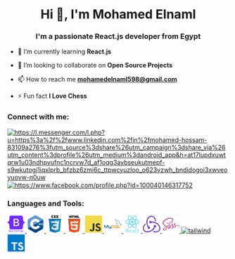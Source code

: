 <h1 align="center">Hi 👋, I'm Mohamed Elnaml</h1>
<h3 align="center">I'm a passionate React.js developer from Egypt</h3>

- 🌱 I’m currently learning **React.js**

- 👯 I’m looking to collaborate on **Open Source Projects**

- 📫 How to reach me **mohamedelnaml598@gmail.com**

- ⚡ Fun fact **I Love Chess**

<h3 align="left">Connect with me:</h3>
<p align="left">
<a href="[https://linkedin.com/in/https://l.messenger.com/l.php?u=https%3a%2f%2fwww.linkedin.com%2fin%2fmohamed-hossam-83109a276%3futm_source%3dshare%26utm_campaign%3dshare_via%26utm_content%3dprofile%26utm_medium%3dandroid_app&h=at17lupdxuwtqrw1u03ndhpvufnc1ncrvw7d_af1oqg3aybseukutmepf-s9wkutogj1iqxlprb_bfzbz6zmi6c_ttpwcyuzloo_o623yzwh_bndidogoi3xwveoyuovw-n0uw](https://l.messenger.com/l.php?u=https%3A%2F%2Fwww.linkedin.com%2Fin%2Fmohamed-hossam-83109a276%3Futm_source%3Dshare%26utm_campaign%3Dshare_via%26utm_content%3Dprofile%26utm_medium%3Dandroid_app&h=AT17LupDxUWTqrW1u03NDhPvUfNC1ncRvW7D_af1OQg3aYBSEUkutMEPF-s9wKuTOGj1IqXlpRb_bfZBZ6zMi6c_TtpWCYUZlOo_o623yZWH_bnDidOgOI3xwvEOYUOVW-N0Uw)" target="blank"><img align="center" src="https://raw.githubusercontent.com/rahuldkjain/github-profile-readme-generator/master/src/images/icons/Social/linked-in-alt.svg" alt="https://l.messenger.com/l.php?u=https%3a%2f%2fwww.linkedin.com%2fin%2fmohamed-hossam-83109a276%3futm_source%3dshare%26utm_campaign%3dshare_via%26utm_content%3dprofile%26utm_medium%3dandroid_app&h=at17lupdxuwtqrw1u03ndhpvufnc1ncrvw7d_af1oqg3aybseukutmepf-s9wkutogj1iqxlprb_bfzbz6zmi6c_ttpwcyuzloo_o623yzwh_bndidogoi3xwveoyuovw-n0uw" height="30" width="40" /></a>
<a href="https://fb.com/https://www.facebook.com/profile.php?id=100040146317752" target="blank"><img align="center" src="https://raw.githubusercontent.com/rahuldkjain/github-profile-readme-generator/master/src/images/icons/Social/facebook.svg" alt="https://www.facebook.com/profile.php?id=100040146317752" height="30" width="40" /></a>
</p>

<h3 align="left">Languages and Tools:</h3>
<p align="left"> <a href="https://www.facebook.com/profile.php?id=100040146317752" target="_blank" rel="noreferrer"> <img src="https://raw.githubusercontent.com/devicons/devicon/master/icons/bootstrap/bootstrap-plain-wordmark.svg" alt="bootstrap" width="40" height="40"/> </a> <a href="https://www.w3schools.com/cpp/" target="_blank" rel="noreferrer"> <img src="https://raw.githubusercontent.com/devicons/devicon/master/icons/cplusplus/cplusplus-original.svg" alt="cplusplus" width="40" height="40"/> </a> <a href="https://www.w3schools.com/css/" target="_blank" rel="noreferrer"> <img src="https://raw.githubusercontent.com/devicons/devicon/master/icons/css3/css3-original-wordmark.svg" alt="css3" width="40" height="40"/> </a> <a href="https://www.w3.org/html/" target="_blank" rel="noreferrer"> <img src="https://raw.githubusercontent.com/devicons/devicon/master/icons/html5/html5-original-wordmark.svg" alt="html5" width="40" height="40"/> </a> <a href="https://developer.mozilla.org/en-US/docs/Web/JavaScript" target="_blank" rel="noreferrer"> <img src="https://raw.githubusercontent.com/devicons/devicon/master/icons/javascript/javascript-original.svg" alt="javascript" width="40" height="40"/> </a> <a href="https://www.mysql.com/" target="_blank" rel="noreferrer"> <img src="https://raw.githubusercontent.com/devicons/devicon/master/icons/mysql/mysql-original-wordmark.svg" alt="mysql" width="40" height="40"/> </a> <a href="https://reactjs.org/" target="_blank" rel="noreferrer"> <img src="https://raw.githubusercontent.com/devicons/devicon/master/icons/react/react-original-wordmark.svg" alt="react" width="40" height="40"/> </a> <a href="https://redux.js.org" target="_blank" rel="noreferrer"> <img src="https://raw.githubusercontent.com/devicons/devicon/master/icons/redux/redux-original.svg" alt="redux" width="40" height="40"/> </a> <a href="https://sass-lang.com" target="_blank" rel="noreferrer"> <img src="https://raw.githubusercontent.com/devicons/devicon/master/icons/sass/sass-original.svg" alt="sass" width="40" height="40"/> </a> <a href="https://tailwindcss.com/" target="_blank" rel="noreferrer"> <img src="https://www.vectorlogo.zone/logos/tailwindcss/tailwindcss-icon.svg" alt="tailwind" width="40" height="40"/> </a> <a href="https://www.typescriptlang.org/" target="_blank" rel="noreferrer"> <img src="https://raw.githubusercontent.com/devicons/devicon/master/icons/typescript/typescript-original.svg" alt="typescript" width="40" height="40"/> </a> </p>

